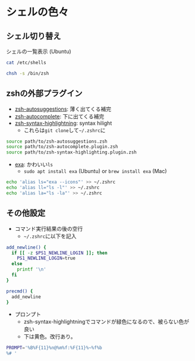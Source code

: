 # シェルの色々
## シェル切り替え
シェルの一覧表示 (Ubuntu)
```bash
cat /etc/shells
```

```bash
chsh -s /bin/zsh
```
## zshの外部プラグイン
- [zsh-autosuggestions](https://github.com/zsh-users/zsh-autosuggestions): 薄く出てくる補完
- [zsh-autocomplete](https://github.com/marlonrichert/zsh-autocomplete): 下に出てくる補完
- [zsh-syntax-highlightning](https://github.com/zsh-users/zsh-syntax-highlighting): syntax hilight
  - これらは`git clone`して`~/.zshrc`に
```bash
source path/to/zsh-autosuggestions.zsh
source path/to/zsh-autocomplete.plugin.zsh
source path/to/zsh-syntax-highlighting.plugin.zsh
```
- [exa](https://github.com/ogham/exa): かわいい`ls`
  - `sudo apt install exa` (Ubuntu) or `brew install exa` (Mac)
```bash
echo 'alias ls="exa --icons"' >> ~/.zshrc
echo 'alias ll="ls -l"' >> ~/.zshrc
echo 'alias la="ls -la"' >> ~/.zshrc
```
## その他設定
- コマンド実行結果の後の空行
  - `~/.zshrc`に以下を記入
```bash
add_newline() {
  if [[ -z $PS1_NEWLINE_LOGIN ]]; then
    PS1_NEWLINE_LOGIN=true
  else
    printf '\n'
  fi
}

precmd() {
  add_newline
}
```
- プロンプト
  - zsh-syntax-highlightningでコマンドが緑色になるので、被らない色が良い
  - 下は黄色。改行あり。
```bash
PROMPT='%B%F{11}%n@%m%f:%F{11}%~%f%b
%# '
```
